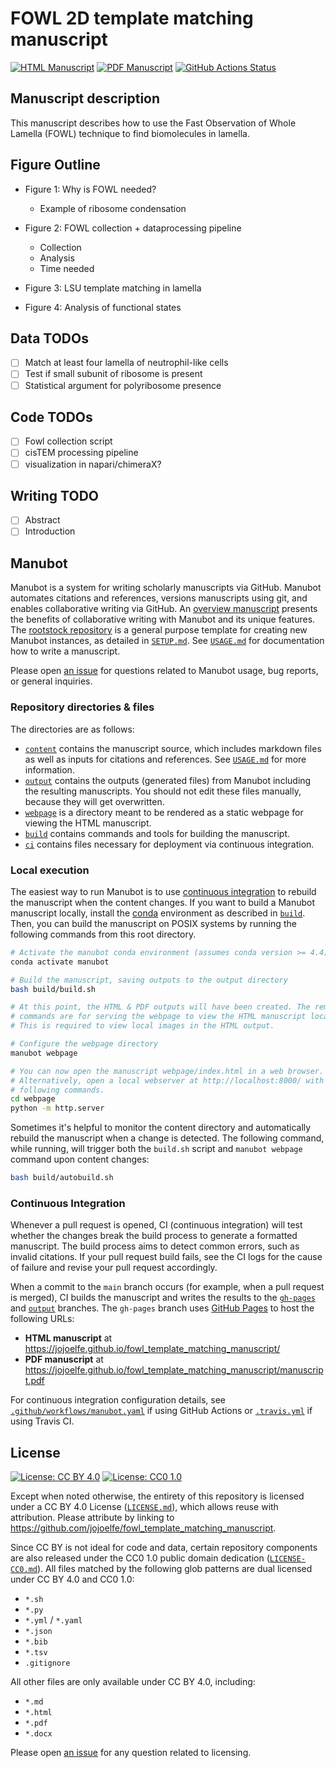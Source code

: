 # FOWL 2D template matching manuscript

<!-- usage note: edit the H1 title above to personalize the manuscript -->

[![HTML Manuscript](https://img.shields.io/badge/manuscript-HTML-blue.svg)](https://jojoelfe.github.io/fowl_template_matching_manuscript/)
[![PDF Manuscript](https://img.shields.io/badge/manuscript-PDF-blue.svg)](https://jojoelfe.github.io/fowl_template_matching_manuscript/manuscript.pdf)
[![GitHub Actions Status](https://github.com/jojoelfe/fowl_template_matching_manuscript/workflows/Manubot/badge.svg)](https://github.com/jojoelfe/fowl_template_matching_manuscript/actions)
<!-- usage note: delete CI badges above for services not used by your manuscript -->

## Manuscript description

<!-- usage note: edit this section. -->

This manuscript describes how to use the Fast Observation of Whole Lamella (FOWL) technique to find biomolecules in lamella.

## Figure Outline

- Figure 1: Why is FOWL needed?
  - Example of ribosome condensation

- Figure 2: FOWL collection + dataprocessing pipeline
  - Collection
  - Analysis
  - Time needed

- Figure 3: LSU template matching in lamella

- Figure 4: Analysis of functional states



## Data TODOs

- [ ] Match at least four lamella of neutrophil-like cells
- [ ] Test if small subunit of ribosome is present
- [ ] Statistical argument for polyribosome presence

## Code TODOs

- [ ] Fowl collection script 
- [ ] cisTEM processing pipeline
- [ ] visualization in napari/chimeraX?

## Writing TODO

- [ ] Abstract
- [ ] Introduction

## Manubot

<!-- usage note: do not edit this section -->

Manubot is a system for writing scholarly manuscripts via GitHub.
Manubot automates citations and references, versions manuscripts using git, and enables collaborative writing via GitHub.
An [overview manuscript](https://greenelab.github.io/meta-review/ "Open collaborative writing with Manubot") presents the benefits of collaborative writing with Manubot and its unique features.
The [rootstock repository](https://git.io/fhQH1) is a general purpose template for creating new Manubot instances, as detailed in [`SETUP.md`](SETUP.md).
See [`USAGE.md`](USAGE.md) for documentation how to write a manuscript.

Please open [an issue](https://git.io/fhQHM) for questions related to Manubot usage, bug reports, or general inquiries.

### Repository directories & files

The directories are as follows:

+ [`content`](content) contains the manuscript source, which includes markdown files as well as inputs for citations and references.
  See [`USAGE.md`](USAGE.md) for more information.
+ [`output`](output) contains the outputs (generated files) from Manubot including the resulting manuscripts.
  You should not edit these files manually, because they will get overwritten.
+ [`webpage`](webpage) is a directory meant to be rendered as a static webpage for viewing the HTML manuscript.
+ [`build`](build) contains commands and tools for building the manuscript.
+ [`ci`](ci) contains files necessary for deployment via continuous integration.

### Local execution

The easiest way to run Manubot is to use [continuous integration](#continuous-integration) to rebuild the manuscript when the content changes.
If you want to build a Manubot manuscript locally, install the [conda](https://conda.io) environment as described in [`build`](build).
Then, you can build the manuscript on POSIX systems by running the following commands from this root directory.

```sh
# Activate the manubot conda environment (assumes conda version >= 4.4)
conda activate manubot

# Build the manuscript, saving outputs to the output directory
bash build/build.sh

# At this point, the HTML & PDF outputs will have been created. The remaining
# commands are for serving the webpage to view the HTML manuscript locally.
# This is required to view local images in the HTML output.

# Configure the webpage directory
manubot webpage

# You can now open the manuscript webpage/index.html in a web browser.
# Alternatively, open a local webserver at http://localhost:8000/ with the
# following commands.
cd webpage
python -m http.server
```

Sometimes it's helpful to monitor the content directory and automatically rebuild the manuscript when a change is detected.
The following command, while running, will trigger both the `build.sh` script and `manubot webpage` command upon content changes:

```sh
bash build/autobuild.sh
```

### Continuous Integration

Whenever a pull request is opened, CI (continuous integration) will test whether the changes break the build process to generate a formatted manuscript.
The build process aims to detect common errors, such as invalid citations.
If your pull request build fails, see the CI logs for the cause of failure and revise your pull request accordingly.

When a commit to the `main` branch occurs (for example, when a pull request is merged), CI builds the manuscript and writes the results to the [`gh-pages`](https://github.com/jojoelfe/fowl_template_matching_manuscript/tree/gh-pages) and [`output`](https://github.com/jojoelfe/fowl_template_matching_manuscript/tree/output) branches.
The `gh-pages` branch uses [GitHub Pages](https://pages.github.com/) to host the following URLs:

+ **HTML manuscript** at https://jojoelfe.github.io/fowl_template_matching_manuscript/
+ **PDF manuscript** at https://jojoelfe.github.io/fowl_template_matching_manuscript/manuscript.pdf

For continuous integration configuration details, see [`.github/workflows/manubot.yaml`](.github/workflows/manubot.yaml) if using GitHub Actions or [`.travis.yml`](.travis.yml) if using Travis CI.

## License

<!--
usage note: edit this section to change the license of your manuscript or source code changes to this repository.
We encourage users to openly license their manuscripts, which is the default as specified below.
-->

[![License: CC BY 4.0](https://img.shields.io/badge/License%20All-CC%20BY%204.0-lightgrey.svg)](http://creativecommons.org/licenses/by/4.0/)
[![License: CC0 1.0](https://img.shields.io/badge/License%20Parts-CC0%201.0-lightgrey.svg)](https://creativecommons.org/publicdomain/zero/1.0/)

Except when noted otherwise, the entirety of this repository is licensed under a CC BY 4.0 License ([`LICENSE.md`](LICENSE.md)), which allows reuse with attribution.
Please attribute by linking to https://github.com/jojoelfe/fowl_template_matching_manuscript.

Since CC BY is not ideal for code and data, certain repository components are also released under the CC0 1.0 public domain dedication ([`LICENSE-CC0.md`](LICENSE-CC0.md)).
All files matched by the following glob patterns are dual licensed under CC BY 4.0 and CC0 1.0:

+ `*.sh`
+ `*.py`
+ `*.yml` / `*.yaml`
+ `*.json`
+ `*.bib`
+ `*.tsv`
+ `.gitignore`

All other files are only available under CC BY 4.0, including:

+ `*.md`
+ `*.html`
+ `*.pdf`
+ `*.docx`

Please open [an issue](https://github.com/jojoelfe/fowl_template_matching_manuscript/issues) for any question related to licensing.
